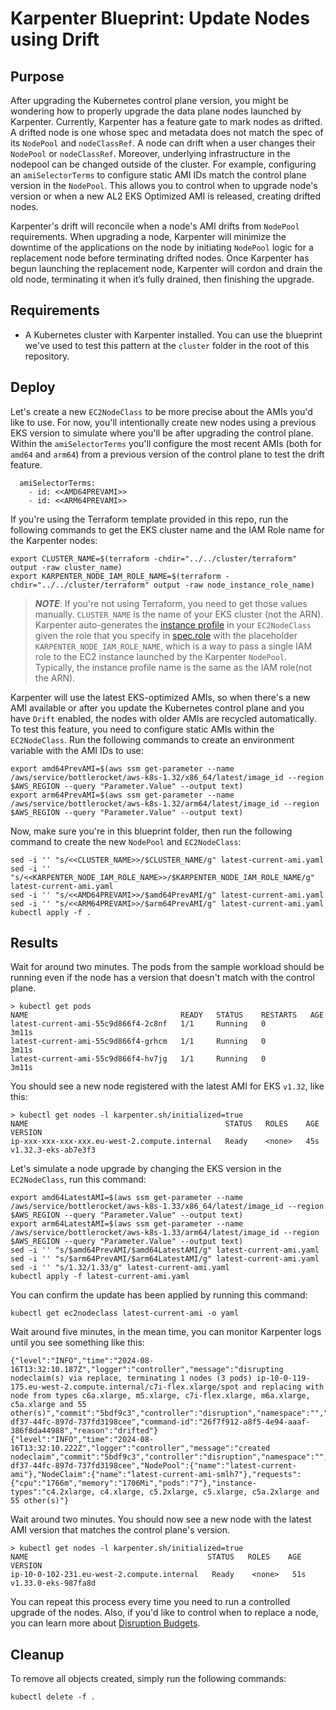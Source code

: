 # Karpenter Blueprint: Update Nodes using Drift

## Purpose
After upgrading the Kubernetes control plane version, you might be wondering how to properly upgrade the data plane nodes launched by Karpenter. Currently, Karpenter has a feature gate to mark nodes as drifted. A drifted node is one whose spec and metadata does not match the spec of its `NodePool` and `nodeClassRef`. A node can drift when a user changes their `NodePool` or `nodeClassRef`. Moreover, underlying infrastructure in the nodepool can be changed outside of the cluster. For example, configuring an `amiSelectorTerms` to configure static AMI IDs match the control plane version in the `NodePool`. This allows you to control when to upgrade node's version or when a new AL2 EKS Optimized AMI is released, creating drifted nodes.

Karpenter's drift will reconcile when a node's AMI drifts from `NodePool` requirements. When upgrading a node, Karpenter will minimize the downtime of the applications on the node by initiating `NodePool` logic for a replacement node before terminating drifted nodes. Once Karpenter has begun launching the replacement node, Karpenter will cordon and drain the old node, terminating it when it’s fully drained, then finishing the upgrade.

## Requirements

* A Kubernetes cluster with Karpenter installed. You can use the blueprint we've used to test this pattern at the `cluster` folder in the root of this repository.

## Deploy
Let's create a new `EC2NodeClass` to be more precise about the AMIs you'd like to use. For now, you'll intentionally create new nodes using a previous EKS version to simulate where you'll be after upgrading the control plane. Within the `amiSelectorTerms` you'll configure the most recent AMIs (both for `amd64` and `arm64`) from a previous version of the control plane to test the drift feature.

```
  amiSelectorTerms:
    - id: <<AMD64PREVAMI>>
    - id: <<ARM64PREVAMI>>
```

If you're using the Terraform template provided in this repo, run the following commands to get the EKS cluster name and the IAM Role name for the Karpenter nodes:

```
export CLUSTER_NAME=$(terraform -chdir="../../cluster/terraform" output -raw cluster_name)
export KARPENTER_NODE_IAM_ROLE_NAME=$(terraform -chdir="../../cluster/terraform" output -raw node_instance_role_name)
```

> ***NOTE***: If you're not using Terraform, you need to get those values manually. `CLUSTER_NAME` is the name of your EKS cluster (not the ARN). Karpenter auto-generates the [instance profile](https://docs.aws.amazon.com/IAM/latest/UserGuide/id_roles_use_switch-role-ec2_instance-profiles) in your `EC2NodeClass` given the role that you specify in [spec.role](https://karpenter.sh/preview/concepts/nodeclasses/) with the placeholder `KARPENTER_NODE_IAM_ROLE_NAME`, which is a way to pass a single IAM role to the EC2 instance launched by the Karpenter `NodePool`. Typically, the instance profile name is the same as the IAM role(not the ARN).

Karpenter will use the latest EKS-optimized AMIs, so when there's a new AMI available or after you update the Kubernetes control plane and you have `Drift` enabled, the nodes with older AMIs are recycled automatically. To test this feature, you need to configure static AMIs within the `EC2NodeClass`. Run the following commands to create an environment variable with the AMI IDs to use:

```
export amd64PrevAMI=$(aws ssm get-parameter --name /aws/service/bottlerocket/aws-k8s-1.32/x86_64/latest/image_id --region $AWS_REGION --query "Parameter.Value" --output text)
export arm64PrevAMI=$(aws ssm get-parameter --name /aws/service/bottlerocket/aws-k8s-1.32/arm64/latest/image_id --region $AWS_REGION --query "Parameter.Value" --output text)
```

Now, make sure you're in this blueprint folder, then run the following command to create the new `NodePool` and `EC2NodeClass`:

```
sed -i '' "s/<<CLUSTER_NAME>>/$CLUSTER_NAME/g" latest-current-ami.yaml
sed -i '' "s/<<KARPENTER_NODE_IAM_ROLE_NAME>>/$KARPENTER_NODE_IAM_ROLE_NAME/g" latest-current-ami.yaml
sed -i '' "s/<<AMD64PREVAMI>>/$amd64PrevAMI/g" latest-current-ami.yaml
sed -i '' "s/<<ARM64PREVAMI>>/$arm64PrevAMI/g" latest-current-ami.yaml
kubectl apply -f .
```

## Results

Wait for around two minutes. The pods from the sample workload should be running even if the node has a version that doesn't match with the control plane.

```
> kubectl get pods
NAME                                  READY   STATUS    RESTARTS   AGE
latest-current-ami-55c9d866f4-2c8nf   1/1     Running   0          3m11s
latest-current-ami-55c9d866f4-grhcm   1/1     Running   0          3m11s
latest-current-ami-55c9d866f4-hv7jg   1/1     Running   0          3m11s
```

You should see a new node registered with the latest AMI for EKS `v1.32`, like this:

```
> kubectl get nodes -l karpenter.sh/initialized=true
NAME                                            STATUS   ROLES    AGE   VERSION
ip-xxx-xxx-xxx-xxx.eu-west-2.compute.internal   Ready    <none>   45s   v1.32.3-eks-ab7e3f3
```

Let's simulate a node upgrade by changing the EKS version in the `EC2NodeClass`, run this command:

```
export amd64LatestAMI=$(aws ssm get-parameter --name /aws/service/bottlerocket/aws-k8s-1.33/x86_64/latest/image_id --region $AWS_REGION --query "Parameter.Value" --output text)
export arm64LatestAMI=$(aws ssm get-parameter --name /aws/service/bottlerocket/aws-k8s-1.33/arm64/latest/image_id --region $AWS_REGION --query "Parameter.Value" --output text)
sed -i '' "s/$amd64PrevAMI/$amd64LatestAMI/g" latest-current-ami.yaml
sed -i '' "s/$arm64PrevAMI/$arm64LatestAMI/g" latest-current-ami.yaml
sed -i '' "s/1.32/1.33/g" latest-current-ami.yaml
kubectl apply -f latest-current-ami.yaml
```

You can confirm the update has been applied by running this command:

```
kubectl get ec2nodeclass latest-current-ami -o yaml
```

Wait around five minutes, in the mean time, you can monitor Karpenter logs until you see something like this:

```
{"level":"INFO","time":"2024-08-16T13:32:10.187Z","logger":"controller","message":"disrupting nodeclaim(s) via replace, terminating 1 nodes (3 pods) ip-10-0-119-175.eu-west-2.compute.internal/c7i-flex.xlarge/spot and replacing with node from types c6a.xlarge, m5.xlarge, c7i-flex.xlarge, m6a.xlarge, c5a.xlarge and 55 other(s)","commit":"5bdf9c3","controller":"disruption","namespace":"","name":"","reconcileID":"be617b33-df37-44fc-897d-737fd3198cee","command-id":"26f7f912-a8f5-4e94-aaaf-386f8da44988","reason":"drifted"}
{"level":"INFO","time":"2024-08-16T13:32:10.222Z","logger":"controller","message":"created nodeclaim","commit":"5bdf9c3","controller":"disruption","namespace":"","name":"","reconcileID":"be617b33-df37-44fc-897d-737fd3198cee","NodePool":{"name":"latest-current-ami"},"NodeClaim":{"name":"latest-current-ami-smlh7"},"requests":{"cpu":"1766m","memory":"1706Mi","pods":"7"},"instance-types":"c4.2xlarge, c4.xlarge, c5.2xlarge, c5.xlarge, c5a.2xlarge and 55 other(s)"}
```

Wait around two minutes. You should now see a new node with the latest AMI version that matches the control plane's version.

```
> kubectl get nodes -l karpenter.sh/initialized=true
NAME                                        STATUS   ROLES    AGE   VERSION
ip-10-0-102-231.eu-west-2.compute.internal   Ready    <none>   51s     v1.33.0-eks-987fa8d
```

You can repeat this process every time you need to run a controlled upgrade of the nodes. Also, if you'd like to control when to replace a node, you can learn more about [Disruption Budgets](//blueprints/disruption-budgets/).

## Cleanup
To remove all objects created, simply run the following commands:

```
kubectl delete -f .
```
